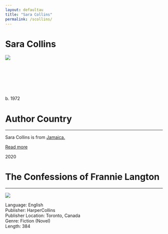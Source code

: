 ```yaml
---
layout: defaultau
title: "Sara Collins"
permalink: /scollins/
---
```

<!-- partial:index.partial.html -->
<div class="content">
    <h1>Sara Collins</h1>
    <div class="quote">
        <div><img src="https://saracollinsauthor.com/wp-content/uploads/2020/09/sara-collins-headshot-rebecca-davidson.jpg" class="logo"></div>
    </div>
    <div class="timeline">
        <div style="padding-bottom:100px;"></div>
        <div class="block">
            <div class="date right"><p class="right">b. 1972</p></div>
            <div class="dot"></div>
            <div class="left first">
            <div class="author_country">
                <h1>Author Country</h1><hr>
            <div class="aclocation"><p>Sara Collins is from <a href="{{ site.baseurl }}/4">Jamaica.</a></p></div>
              <div class="acreadmore">  <a href="https://en.wikipedia.org/wiki/Sara_Collins" target="_blank">Read more</a></div>
            </div>
            </div>
        </div>
        <div class="block">
            <div class="date left"><p class="left">2020</p></div>
            <div class="dot"></div>
            <div class="right hide">
                <h1>The Confessions of Frannie Langton</h1><hr>
                <p><img src="https://i.gr-assets.com/images/S/compressed.photo.goodreads.com/books/1540391701l/40723753._SY475_.jpg"></p>
                <p>
                Language: English<br>
                Publisher: HarperCollins<br>
                Publisher Location: Toronto, Canada<br>
                Genre: Fiction (Novel)<br>
                Length: 384<br>
                </p>
            </div>
        </div>
</div>        
  <!-- partial -->
<script src='https://cdnjs.cloudflare.com/ajax/libs/jquery/3.1.1/jquery.min.js'></script><script  src="{{ site.baseurl }}/assets/js/authorscript.js"></script>